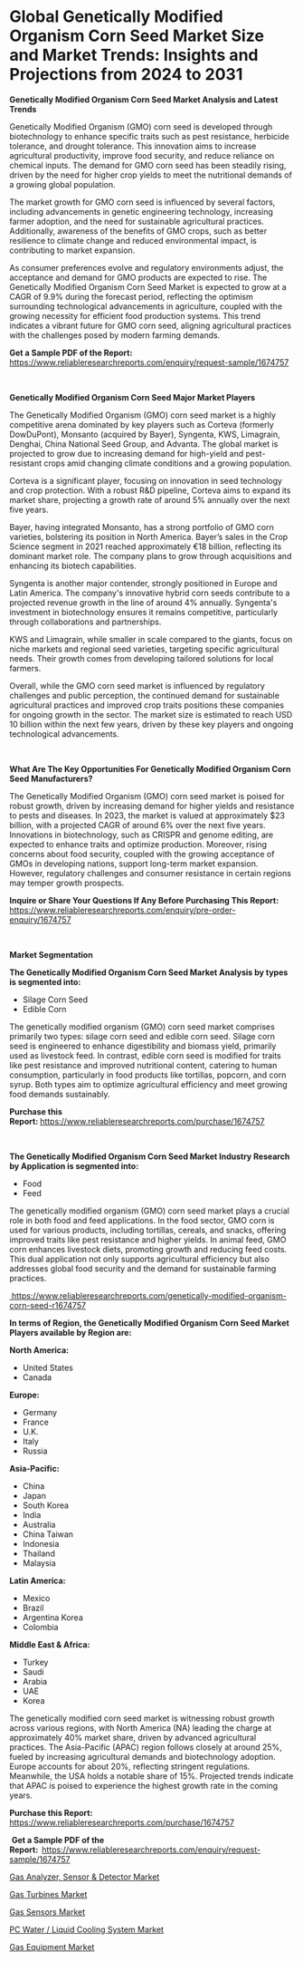 <p><h1>Global Genetically Modified Organism Corn Seed Market Size and Market Trends: Insights and Projections from 2024 to 2031</h1></p><p><strong>Genetically Modified Organism Corn Seed Market Analysis and Latest Trends</strong></p>
<p><p>Genetically Modified Organism (GMO) corn seed is developed through biotechnology to enhance specific traits such as pest resistance, herbicide tolerance, and drought tolerance. This innovation aims to increase agricultural productivity, improve food security, and reduce reliance on chemical inputs. The demand for GMO corn seed has been steadily rising, driven by the need for higher crop yields to meet the nutritional demands of a growing global population.</p><p>The market growth for GMO corn seed is influenced by several factors, including advancements in genetic engineering technology, increasing farmer adoption, and the need for sustainable agricultural practices. Additionally, awareness of the benefits of GMO crops, such as better resilience to climate change and reduced environmental impact, is contributing to market expansion.</p><p>As consumer preferences evolve and regulatory environments adjust, the acceptance and demand for GMO products are expected to rise. The Genetically Modified Organism Corn Seed Market is expected to grow at a CAGR of 9.9% during the forecast period, reflecting the optimism surrounding technological advancements in agriculture, coupled with the growing necessity for efficient food production systems. This trend indicates a vibrant future for GMO corn seed, aligning agricultural practices with the challenges posed by modern farming demands.</p></p>
<p><strong>Get a Sample PDF of the Report:&nbsp;</strong> <a href="https://www.reliableresearchreports.com/enquiry/request-sample/1674757?utm_campaign=1289&utm_medium=2&utm_source=Github&utm_content=ia&utm_term=10102024&utm_id=genetically-modified-organism-corn-seed">https://www.reliableresearchreports.com/enquiry/request-sample/1674757</a></p>
<p>&nbsp;</p>
<p><strong>Genetically Modified Organism Corn Seed Major Market Players</strong></p>
<p><p>The Genetically Modified Organism (GMO) corn seed market is a highly competitive arena dominated by key players such as Corteva (formerly DowDuPont), Monsanto (acquired by Bayer), Syngenta, KWS, Limagrain, Denghai, China National Seed Group, and Advanta. The global market is projected to grow due to increasing demand for high-yield and pest-resistant crops amid changing climate conditions and a growing population.</p><p>Corteva is a significant player, focusing on innovation in seed technology and crop protection. With a robust R&D pipeline, Corteva aims to expand its market share, projecting a growth rate of around 5% annually over the next five years.</p><p>Bayer, having integrated Monsanto, has a strong portfolio of GMO corn varieties, bolstering its position in North America. Bayer’s sales in the Crop Science segment in 2021 reached approximately €18 billion, reflecting its dominant market role. The company plans to grow through acquisitions and enhancing its biotech capabilities.</p><p>Syngenta is another major contender, strongly positioned in Europe and Latin America. The company's innovative hybrid corn seeds contribute to a projected revenue growth in the line of around 4% annually. Syngenta's investment in biotechnology ensures it remains competitive, particularly through collaborations and partnerships.</p><p>KWS and Limagrain, while smaller in scale compared to the giants, focus on niche markets and regional seed varieties, targeting specific agricultural needs. Their growth comes from developing tailored solutions for local farmers.</p><p>Overall, while the GMO corn seed market is influenced by regulatory challenges and public perception, the continued demand for sustainable agricultural practices and improved crop traits positions these companies for ongoing growth in the sector. The market size is estimated to reach USD 10 billion within the next few years, driven by these key players and ongoing technological advancements.</p></p>
<p>&nbsp;</p>
<p><strong>What Are The Key Opportunities For Genetically Modified Organism Corn Seed Manufacturers?</strong></p>
<p><p>The Genetically Modified Organism (GMO) corn seed market is poised for robust growth, driven by increasing demand for higher yields and resistance to pests and diseases. In 2023, the market is valued at approximately $23 billion, with a projected CAGR of around 6% over the next five years. Innovations in biotechnology, such as CRISPR and genome editing, are expected to enhance traits and optimize production. Moreover, rising concerns about food security, coupled with the growing acceptance of GMOs in developing nations, support long-term market expansion. However, regulatory challenges and consumer resistance in certain regions may temper growth prospects.</p></p>
<p><strong>Inquire or Share Your Questions If Any Before Purchasing This Report:</strong> <a href="https://www.reliableresearchreports.com/enquiry/pre-order-enquiry/1674757?utm_campaign=1289&utm_medium=2&utm_source=Github&utm_content=ia&utm_term=10102024&utm_id=genetically-modified-organism-corn-seed">https://www.reliableresearchreports.com/enquiry/pre-order-enquiry/1674757</a></p>
<p>&nbsp;</p>
<p><strong>Market Segmentation</strong></p>
<p><strong>The Genetically Modified Organism Corn Seed Market Analysis by types is segmented into:</strong></p>
<p><ul><li>Silage Corn Seed</li><li>Edible Corn</li></ul></p>
<p><p>The genetically modified organism (GMO) corn seed market comprises primarily two types: silage corn seed and edible corn seed. Silage corn seed is engineered to enhance digestibility and biomass yield, primarily used as livestock feed. In contrast, edible corn seed is modified for traits like pest resistance and improved nutritional content, catering to human consumption, particularly in food products like tortillas, popcorn, and corn syrup. Both types aim to optimize agricultural efficiency and meet growing food demands sustainably.</p></p>
<p><strong>Purchase this Report:&nbsp;</strong><a href="https://www.reliableresearchreports.com/purchase/1674757?utm_campaign=1289&utm_medium=2&utm_source=Github&utm_content=ia&utm_term=10102024&utm_id=genetically-modified-organism-corn-seed">https://www.reliableresearchreports.com/purchase/1674757</a></p>
<p>&nbsp;</p>
<p><strong>The Genetically Modified Organism Corn Seed Market Industry Research by Application is segmented into:</strong></p>
<p><ul><li>Food</li><li>Feed</li></ul></p>
<p><p>The genetically modified organism (GMO) corn seed market plays a crucial role in both food and feed applications. In the food sector, GMO corn is used for various products, including tortillas, cereals, and snacks, offering improved traits like pest resistance and higher yields. In animal feed, GMO corn enhances livestock diets, promoting growth and reducing feed costs. This dual application not only supports agricultural efficiency but also addresses global food security and the demand for sustainable farming practices.</p></p>
<p><a href="https://www.reliableresearchreports.com/genetically-modified-organism-corn-seed-r1674757?utm_campaign=1289&utm_medium=2&utm_source=Github&utm_content=ia&utm_term=10102024&utm_id=genetically-modified-organism-corn-seed">&nbsp;https://www.reliableresearchreports.com/genetically-modified-organism-corn-seed-r1674757</a></p>
<p><strong>In terms of Region, the Genetically Modified Organism Corn Seed Market Players available by Region are:</strong></p>
<p>
    <p> <strong> North America: </strong>
        <ul>
            <li>United States</li>
            <li>Canada</li>
        </ul>
        </p> 
    <p> <strong> Europe: </strong>
        <ul>
            <li>Germany</li>
            <li>France</li>
            <li>U.K.</li>
            <li>Italy</li>
            <li>Russia</li>
        </ul>
        </p> 
    <p> <strong> Asia-Pacific: </strong>
        <ul>
            <li>China</li>
            <li>Japan</li>
            <li>South Korea</li>
            <li>India</li>
            <li>Australia</li>
            <li>China Taiwan</li>
            <li>Indonesia</li>
            <li>Thailand</li>
            <li>Malaysia</li>
        </ul>
        </p> 
    <p> <strong> Latin America: </strong>
        <ul>
            <li>Mexico</li>
            <li>Brazil</li>
            <li>Argentina Korea</li>
            <li>Colombia</li>
        </ul>
        </p> 
    <p> <strong> Middle East & Africa: </strong>
        <ul>
            <li>Turkey</li>
            <li>Saudi</li>
            <li>Arabia</li>
            <li>UAE</li>
            <li>Korea</li>
        </ul>
    </p>
    </p>
<p><p>The genetically modified corn seed market is witnessing robust growth across various regions, with North America (NA) leading the charge at approximately 40% market share, driven by advanced agricultural practices. The Asia-Pacific (APAC) region follows closely at around 25%, fueled by increasing agricultural demands and biotechnology adoption. Europe accounts for about 20%, reflecting stringent regulations. Meanwhile, the USA holds a notable share of 15%. Projected trends indicate that APAC is poised to experience the highest growth rate in the coming years.</p></p>
<p><strong>Purchase this Report: </strong><a href="https://www.reliableresearchreports.com/purchase/1674757?utm_campaign=1289&utm_medium=2&utm_source=Github&utm_content=ia&utm_term=10102024&utm_id=genetically-modified-organism-corn-seed">https://www.reliableresearchreports.com/purchase/1674757</a></p>
<p>&nbsp;<strong>Get a Sample PDF of the Report:&nbsp;&nbsp;</strong><a href="https://www.reliableresearchreports.com/enquiry/request-sample/1674757?utm_campaign=1289&utm_medium=2&utm_source=Github&utm_content=ia&utm_term=10102024&utm_id=genetically-modified-organism-corn-seed">https://www.reliableresearchreports.com/enquiry/request-sample/1674757</a></p>
<p><strong></strong></p>
<p><p><a href="https://www.linkedin.com/pulse/gas-analyzer-sensor-detector-market-pulse-49-expansion-blueprint-rdvrf?utm_campaign=1289&utm_medium=2&utm_source=Github&utm_content=ia&utm_term=10102024&utm_id=genetically-modified-organism-corn-seed">Gas Analyzer, Sensor & Detector Market</a></p><p><a href="https://www.linkedin.com/pulse/future-innovation-global-gas-turbines-market-growth-opportunities-nkqte?utm_campaign=1289&utm_medium=2&utm_source=Github&utm_content=ia&utm_term=10102024&utm_id=genetically-modified-organism-corn-seed">Gas Turbines Market</a></p><p><a href="https://www.linkedin.com/pulse/global-gas-sensors-market-projected-grow-cagr-81-forcasted-kvruf?utm_campaign=1289&utm_medium=2&utm_source=Github&utm_content=ia&utm_term=10102024&utm_id=genetically-modified-organism-corn-seed">Gas Sensors Market</a></p><p><a href="https://github.com/globismark/Market-Research-Report-List-5/blob/main/pc-water-liquid-cooling-system-market.md?utm_campaign=1289&utm_medium=2&utm_source=Github&utm_content=ia&utm_term=10102024&utm_id=genetically-modified-organism-corn-seed">PC Water / Liquid Cooling System Market</a></p><p><a href="https://www.linkedin.com/pulse/emerging-trends-gas-equipment-market-global-outlook-future-oyffe?utm_campaign=1289&utm_medium=2&utm_source=Github&utm_content=ia&utm_term=10102024&utm_id=genetically-modified-organism-corn-seed">Gas Equipment Market</a></p></p>
